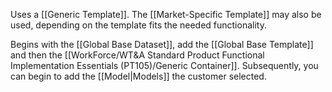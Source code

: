 Uses a [[Generic Template]]. The [[Market-Specific Template]] may also be used, depending on the template fits the needed functionality.

Begins with the [[Global Base Dataset]], add the [[Global Base Template]] and then the [[WorkForce/WT&A Standard Product Functional Implementation Essentials (PT105)/Generic Container]]. Subsequently, you can begin to add the [[Model|Models]] the customer selected.
